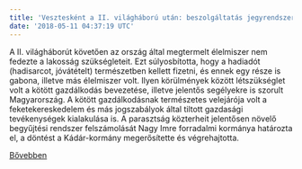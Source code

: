 ```yaml
---
title: 'Vesztesként a II. világháború után: beszolgáltatás jegyrendszer'
date: '2018-05-11 04:37:19 UTC'
---
```


A II. világháborút követően az ország által megtermelt élelmiszer nem fedezte a lakosság szükségleteit. Ezt súlyosbította, hogy a hadiadót (hadisarcot, jóvátételt) természetben kellett fizetni, és ennek egy része is gabona, illetve más élelmiszer volt. Ilyen körülmények között létszükséglet volt a kötött gazdálkodás bevezetése, illetve jelentős segélyekre is szorult Magyarország. A kötött gazdálkodásnak természetes velejárója volt a feketekereskedelem és más jogszabályok által tiltott gazdasági tevékenységek kialakulása is. A parasztság közterheit jelentősen növelő begyűjtési rendszer felszámolását Nagy Imre forradalmi kormánya határozta el, a döntést a Kádár-kormány megerősítette és végrehajtotta.


[Bővebben](https://ift.tt/2I4oMxM)
